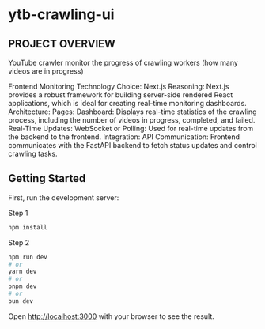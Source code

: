 # ytb-crawling-ui

## PROJECT OVERVIEW
YouTube crawler monitor the progress of crawling workers (how many videos are in progress)

Frontend Monitoring
Technology Choice: Next.js
Reasoning: Next.js provides a robust framework for building server-side rendered React applications, which is ideal for creating real-time monitoring dashboards.
Architecture:
Pages:
    Dashboard: Displays real-time statistics of the crawling process, including the number of videos in progress, completed, and failed.
Real-Time Updates:
        WebSocket or Polling: Used for real-time updates from the backend to the frontend.
Integration:
    API Communication: Frontend communicates with the FastAPI backend to fetch status updates and control crawling tasks.

## Getting Started
First, run the development server:

Step 1
```bash
npm install
```

Step 2
```bash 
npm run dev
# or
yarn dev
# or
pnpm dev
# or
bun dev
```

Open [http://localhost:3000](http://localhost:3000) with your browser to see the result.
